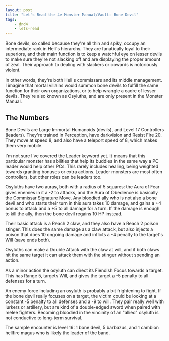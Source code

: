 ```yaml
---
layout: post
title: "Let's Read the 4e Monster Manual/Vault: Bone Devil"
tags:
    - dnd4
    - lets-read
---
```


Bone devils, so called because they're all thin and spiky, occupy an
intermediate rank in Hell's hierarchy. They are fanatically loyal to their
superiors, and their main function is to keep a watchful eye on lesser devils to
make sure they're not slacking off and are displaying the proper amount of
zeal. Their approach to dealing with slackers or cowards is notoriously violent.

In other words, they're both Hell's commissars and its middle management. I
imagine that mortal villains would summon bone devils to fulfill the same
function for their own organizations, or to help wrangle a cadre of lesser
devils. They're also known as Osyluths, and are only present in the Monster
Manual.

## The Numbers

Bone Devils are Large Immortal Humanoids (devils), and Level 17 Controllers
(leaders). They're trained in Perception, have darkvision and Resist
Fire 20. They move at speed 8, and also have a teleport speed of 8, which makes
them very mobile.

I'm not sure I've covered the Leader keyword yet. It means that this
particular monster has abilities that help its buddies in the same way a PC
leader would help other PCs. This rarely includes healing, being weighted
towards granting bonuses or extra actions. Leader monsters are most often
controllers, but other roles can be leaders too.

Osyluths have two auras, both with a radius of 5 squares: the Aura of Fear gives
enemies in it a -2 to attacks, and the Aura of Obedience is basically the
Commissar Signature Move. Any bloodied ally who is not also a bone devil and who
starts their turn in this aura takes 10 damage, and gains a +4 bonus to attack
and a +5 to all damage for a turn. If the damage is enough to kill the ally,
then the bone devil regains 10 HP instead.

Their basic attack is a Reach 2 claw, and they also have a Reach 2 poison
stinger. This does the same damage as a claw attack, but also injects a poison
that does 10 ongoing damage and inflicts a -4 penalty to the target's Will (save
ends both).

Osyluths can make a Double Attack with the claw at will, and if both claws hit
the same target it can attack them with the stinger without spending an action.

As a minor action the osyluth can direct its Fiendish Focus towards a
target. This has Range 5, targets Will, and gives the target a -5 penalty to all
defenses for a turn.

An enemy force including an osyluth is probably a bit frightening to fight. If
the bone devil really focuses on a target, the victim could be looking at a
constant -5 penalty to all defenses and a -9 to will. They pair really well with
lurkers or artillery, but are kind of a double-edged sword when paired with
melee fighters. Becoming bloodied in the vincinity of an "allied" osyluth is not
conductive to long-term survival.

The sample encounter is level 16: 1 bone devil, 5 barbazus, and 1 cambion
hellfire magus who is likely the leader of the band.
